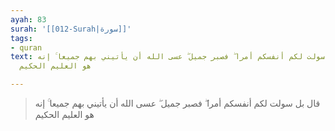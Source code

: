 ```yaml
---
ayah: 83
surah: '[[012-Surah|سورة]]'
tags:
- quran
text: قال بل سولت لكم أنفسكم أمرا ۖ فصبر جميل ۖ عسى الله أن يأتيني بهم جميعا ۚ إنه
  هو العليم الحكيم

---
```

> قال بل سولت لكم أنفسكم أمرا ۖ فصبر جميل ۖ عسى الله أن يأتيني بهم جميعا ۚ إنه هو العليم الحكيم
